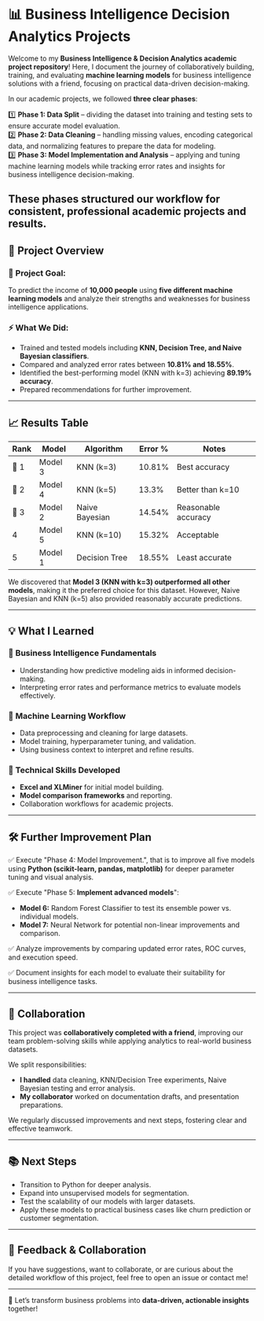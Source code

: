 # 📊 Business Intelligence Decision Analytics Projects

Welcome to my **Business Intelligence & Decision Analytics academic project repository**! Here, I document the journey of collaboratively building, training, and evaluating **machine learning models** for business intelligence solutions with a friend, focusing on practical data-driven decision-making.

In our academic projects, we followed **three clear phases**:

1️⃣ **Phase 1: Data Split** – dividing the dataset into training and testing sets to ensure accurate model evaluation.  
2️⃣ **Phase 2: Data Cleaning** – handling missing values, encoding categorical data, and normalizing features to prepare the data for modeling.  
3️⃣ **Phase 3: Model Implementation and Analysis** – applying and tuning machine learning models while tracking error rates and insights for business intelligence decision-making.

These phases structured our workflow for consistent, professional academic projects and results.
---

## 🚀 Project Overview

### 🎯 Project Goal:
To predict the income of **10,000 people** using **five different machine learning models** and analyze their strengths and weaknesses for business intelligence applications.

### ⚡ What We Did:
- Trained and tested models including **KNN, Decision Tree, and Naive Bayesian classifiers**.
- Compared and analyzed error rates between **10.81% and 18.55%**.
- Identified the best-performing model (KNN with k=3) achieving **89.19% accuracy**.
- Prepared recommendations for further improvement.

---

## 📈 Results Table

| Rank | Model | Algorithm | Error % | Notes |
|------|-------|-----------|---------|-------|
| 🥇 1 | Model 3 | KNN (k=3) | 10.81% | Best accuracy |
| 🥈 2 | Model 4 | KNN (k=5) | 13.3% | Better than k=10 |
| 🥉 3 | Model 2 | Naive Bayesian | 14.54% | Reasonable accuracy |
| 4 | Model 5 | KNN (k=10) | 15.32% | Acceptable |
| 5 | Model 1 | Decision Tree | 18.55% | Least accurate |

We discovered that **Model 3 (KNN with k=3) outperformed all other models**, making it the preferred choice for this dataset. However, Naive Bayesian and KNN (k=5) also provided reasonably accurate predictions.

---

## 💡 What I Learned

### 📌 Business Intelligence Fundamentals
- Understanding how predictive modeling aids in informed decision-making.
- Interpreting error rates and performance metrics to evaluate models effectively.

### 📌 Machine Learning Workflow
- Data preprocessing and cleaning for large datasets.
- Model training, hyperparameter tuning, and validation.
- Using business context to interpret and refine results.

### 📌 Technical Skills Developed
- **Excel and XLMiner** for initial model building.
- **Model comparison frameworks** and reporting.
- Collaboration workflows for academic projects.

---

## 🛠️ Further Improvement Plan

✅ Execute "Phase 4: Model Improvement.", that is to improve all five models using **Python (scikit-learn, pandas, matplotlib)** for deeper parameter tuning and visual analysis.

✅ Execute "Phase 5: **Implement advanced models**":
- **Model 6:** Random Forest Classifier to test its ensemble power vs. individual models.
- **Model 7:** Neural Network for potential non-linear improvements and comparison.

✅ Analyze improvements by comparing updated error rates, ROC curves, and execution speed.

✅ Document insights for each model to evaluate their suitability for business intelligence tasks.

---

## 🤝 Collaboration
This project was **collaboratively completed with a friend**, improving our team problem-solving skills while applying analytics to real-world business datasets.

We split responsibilities:
- **I handled** data cleaning, KNN/Decision Tree experiments, Naive Bayesian testing and error analysis.
- **My collaborator** worked on documentation drafts, and presentation preparations.

We regularly discussed improvements and next steps, fostering clear and effective teamwork.

---

## 📚 Next Steps
- Transition to Python for deeper analysis.
- Expand into unsupervised models for segmentation.
- Test the scalability of our models with larger datasets.
- Apply these models to practical business cases like churn prediction or customer segmentation.


---

## 🌟 Feedback & Collaboration
If you have suggestions, want to collaborate, or are curious about the detailed workflow of this project, feel free to open an issue or contact me!

---

🚀 Let’s transform business problems into **data-driven, actionable insights** together!
